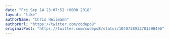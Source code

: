 ```yaml
---
date: "Fri Sep 14 23:07:52 +0000 2018"
layout: "like"
authorName: "Chris Heilmann"
authorUrl: "https://twitter.com/codepo8"
originalPost: "https://twitter.com/codepo8/status/1040738932701290496"
---
```

